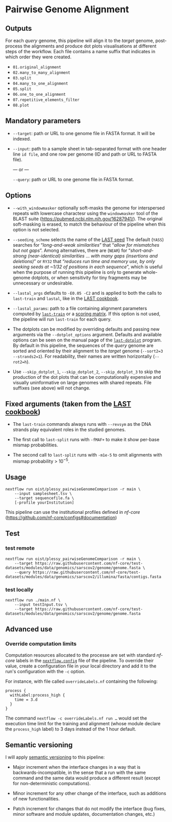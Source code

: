 # Pairwise Genome Alignment

## Outputs

For each _query_ genome, this pipeline will align it to the _target_
genome, post-process the alignments and produce dot plots visualisations
at different steps of the workflow.  Each file contains a name suffix
that indicates in which order they were created.

 - `01.original_alignment`
 - `02.many_to_many_alignment`
 - `03.split`
 - `04.many_to_one_alignment`
 - `05.split`
 - `06.one_to_one_alignment`
 - `07.repetitive_elements_filter`
 - `08.plot`

## Mandatory parameters

 * `--target`: path or URL to one genome file in FASTA format.  It will be indexed.

 * `--input`: path to a sample sheet in tab-separated format with one header
   line `id	file`, and one row per genome (ID and path or URL to FASTA file).

   — or —

   `--query`: path or URL to one genome file in FASTA format.

## Options

 * `--with_windowmasker` optionally soft-masks the genome for interspersed
   repeats with lowercase charactesr using the `windowmasker` tool of the
   BLAST suite (https://pubmed.ncbi.nlm.nih.gov/16287941/).  The original
   soft-masking is erased, to match the behaviour of the pipeline when
   this option is not selected.

 * `--seeding_scheme` selects the name of the [LAST seed][]
   The default (`YASS`) searches for “_long-and-weak similarities_” that
   “_allow for mismatches but not gaps_”.  Among alternatives, there
   are (`NEAR`) for “_short-and-strong (near-identical) similarities_
   … _with many gaps (insertions and deletions)_” or `RY32` that
   “_reduces run time and memory use, by only seeking seeds at ~1/32
   of positions in each sequence_”, which is useful when the purpose
   of running this pipeline is only to generate whole-genome dotplots,
   or when sensitivity for tiny fragments may be unnecessary or
   undesirable.

 * `--lastal_args` defaults to `-E0.05 -C2` and is applied to both
   the calls to `last-train` and `lastal`, like in the [LAST cookbook][].

 * `--lastal_params`: path to a file containing alignment parameters
   computed by [`last-train`][] or a [scoring matrix][].  If this option
   is not used, the pipeline will run `last-train` for each query.

 * The dotplots can be modified by overriding defaults and passing new
   arguments via the `--dotplot_options` argument.  Defaults and available
   options can be seen on the manual page of the [`last-dotplot`][] program.
   By default in this pipeline, the sequences of the _query_ genome are
   sorted and oriented by their alignment to the _target_ genome
   (`--sort2=3 --strands2=1`). For readability, their names are written
   horizontally (`--rot2=h`).

 * Use `--skip_dotplot_1`, `--skip_dotplot_2`, `--skip_dotplot_3` to
   skip the production of the dot plots that can be computationally expensive
   and visually uninformative on large genomes with shared repeats.
   File suffixes (see above) will not change.

  [`last-dotplot`]: https://gitlab.com/mcfrith/last/-/blob/main/doc/last-dotplot.rst
  [LAST seed]:      https://gitlab.com/mcfrith/last/-/blob/main/doc/last-seeds.rst
  [LAST cookbook]:  https://gitlab.com/mcfrith/last/-/blob/main/doc/last-cookbook.rst
  [`last-train`]:   https://gitlab.com/mcfrith/last/-/blob/main/doc/last-train.rst
  [scoring matrix]: https://gitlab.com/mcfrith/last/-/blob/main/doc/last-matrices.rst

## Fixed arguments (taken from the [LAST cookbook][])

 * The `last-train` commands always runs with `--revsym` as the DNA strands
   play equivalent roles in the studied genomes.

 * The first call to `last-split` runs with `-fMAF+` to make it show per-base
   mismap probabilities.

 * The second call to `last-split` runs with `-m1e-5` to omit alignments with
   mismap probability > 10<sup>−5</sup>.

## Usage

    nextflow run oist/plessy_pairwiseGenomeComparison -r main \
        --input samplesheet.tsv \
        --target sequencefile.fa \
        [-profile yourInstitution]

This pipeline can use the institutional profiles defined in _nf-core_
(<https://github.com/nf-core/configs#documentation>)

## Test

### test remote

    nextflow run oist/plessy_pairwiseGenomeComparison -r main \
        --target https://raw.githubusercontent.com/nf-core/test-datasets/modules/data/genomics/sarscov2/genome/genome.fasta \
        --query https://raw.githubusercontent.com/nf-core/test-datasets/modules/data/genomics/sarscov2/illumina/fasta/contigs.fasta

### test locally

    nextflow run ./main.nf \
        --input testInput.tsv \
        --target https://raw.githubusercontent.com/nf-core/test-datasets/modules/data/genomics/sarscov2/genome/genome.fasta

## Advanced use

### Override computation limits

Computation resources allocated to the processe are set with standard _nf-core_
labels in the [`nextflow.config`](./nextflow.config) file of the pipeline.  To
override their value, create a configuration file in your local directory and
add it to the run's configuration with the `-c` option.

For instance, with file called `overrideLabels.nf` containing the following:

```
process {
  withLabel:process_high {
    time = 3.d
  }
}
```

The command `nextflow -c overrideLabels.nf run …` would set the execution time
limit for the training and alignment (whose module declare the `process_high`
label) to 3 days instead of the 1 hour default.


## Semantic versioning

I will apply [semantic versioning](https://semver.org/) to this pipeline:

 - Major increment when the interface changes in a way that is
   backwards-incompatible, in the sense that a run with the same command and
   the same data would produce a different result (except for non-deterministic
   computations).

 - Minor increment for any other change of the interface, such as additions of
   new functionalities.

 - Patch increment for changes that do not modify the interface (bug fixes,
   minor software and module updates, documentation changes, etc.)

